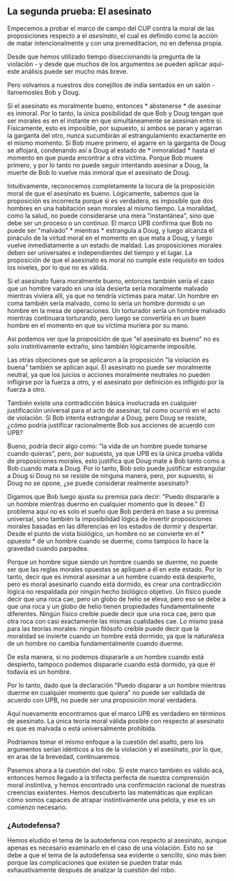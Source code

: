 ## La segunda prueba: El asesinato

Empecemos a probar el marco de campo del CUP contra la moral de las proposiciones respecto a el *asesinato*, el cual es definido como la acción de matar intencionalmente y con una premeditacion, no en defensa propia.

Desde que hemos utilizado tiempo diseccionando la pregunta de la violación - y desde que muchos de los argumentos se pueden aplicar aquí- este análisis puede ser mucho más breve.

Pero volvamos a nuestros dos conejillos de india sentados en un salón -llamemosles Bob y Doug.

Si el asesinato es moralmente bueno, entonces * abstenerse * de asesinar es inmoral. Por lo tanto, la única posibilidad de que Bob y Doug tengan que ser morales es en el instante en que simultáneamente se asesinan entre sí. Físicamente, esto es imposible, por supuesto, si ambos se paran y agarran la garganta del otro, nunca sucumbirán al estrangulamiento exactamente en el mismo momento. Si Bob muere primero, el agarre en la garganta de Doug se aflojará, condenando así a Doug al estado de * inmoralidad * hasta el momento en que pueda encontrar a otra víctima. Porque Bob muere primero, y por lo tanto no puede seguir intentando asesinar a Doug, la muerte de Bob lo vuelve más inmoral que el asesinato de Doug.

Intuitivamente, reconocemos completamente la locura de la proposición moral de que el asesinato es bueno. Lógicamente, sabemos que la proposición es incorrecta porque si es verdadera, es imposible que dos hombres en una habitación sean morales al mismo tiempo. La moralidad, como la salud, no puede considerarse una mera "instantánea", sino que debe ser un proceso o un continuo. El marco UPB confirma que Bob no puede ser "malvado" * mientras * estrangula a Doug, y luego alcanza el pináculo de la virtud moral en el momento en que mata a Doug, y luego vuelve inmediatamente a un estado de maldad. Las proposiciones morales deben ser universales e independientes del tiempo y el lugar. La proposición de que el asesinato es moral no cumple este requisito en todos los niveles, por lo que no es válida.

Si el asesinato fuera moralmente bueno, entonces también sería el caso que un hombre varado en una isla desierta sería moralmente malvado mientras viviera allí, ya que no tendría víctimas para matar. Un hombre en coma también sería malvado, como lo sería un hombre dormido o un hombre en la mesa de operaciones. Un torturador sería un hombre malvado mientras continuara torturando, pero luego se convertiría en un buen hombre en el momento en que su víctima muriera por su mano.

Así podemos ver que la proposición de que "el asesinato es bueno" no es solo instintivamente extraño, sino también lógicamente imposible.

Las otras objeciones que se aplicaron a la proposición "la violación es buena" también se aplican aquí. El asesinato no puede ser moralmente neutral, ya que los juicios o acciones moralmente neutrales no pueden infligirse por la fuerza a otro, y el asesinato por definición es infligido por la fuerza a otro.

También existe una contradicción básica involucrada en cualquier justificación universal para el acto de asesinar, tal como ocurrió en el acto de violación. Si Bob intenta estrangular a Doug, pero Doug se resiste, ¿cómo podría justificar racionalmente Bob sus acciones de acuerdo con UPB?

Bueno, podría decir algo como: "la vida de un hombre puede tomarse cuando quieras", pero, por supuesto, ya que UPB es la única prueba válida de proposiciones morales, esto justifica que Doug mate a Bob tanto como a Bob cuando mata a Doug. Por lo tanto, Bob solo puede justificar estrangular a Doug si Doug no se resiste de ninguna manera, pero, por supuesto, si Doug no se opone, ¿se puede considerar realmente asesinato?

Digamos que Bob luego ajusta su premisa para decir: "Puedo dispararle a un hombre mientras duermo en cualquier momento que lo desee." El problema aquí no es solo el sueño que Bob perderá en base a su premisa universal, sino también la imposibilidad lógica de invertir proposiciones morales basadas en las diferencias en los estados de dormir y despertar. Desde el punto de vista biológico, un hombre no se convierte en el * opuesto * de un hombre cuando se duerme, como tampoco lo hace la gravedad cuando parpadea.

Porque un hombre sigue siendo un hombre cuando se duerme, no puede ser que las reglas morales opuestas se apliquen a él en este estado. Por lo tanto, decir que es inmoral asesinar a un hombre cuando está despierto, pero es moral asesinarlo cuando está dormido, es crear una contradicción lógica no respaldada por ningún hecho biológico objetivo. Un físico puede decir que una roca cae, pero un globo de helio se eleva, pero eso se debe a que una roca y un globo de helio tienen propiedades fundamentalmente diferentes. Ningún físico creíble puede decir que una roca cae, pero que otra roca con casi exactamente las mismas cualidades cae. Lo mismo pasa para las teorías morales: ningún filósofo creíble puede decir que la moralidad se invierte cuando un hombre está dormido, ya que la naturaleza de un hombre no cambia fundamentalmente cuando duerme.

De esta manera, si no podemos dispararle a un hombre cuando está despierto, tampoco podemos dispararle cuando está dormido, ya que él todavía es un hombre.

Por lo tanto, dado que la declaración "Puedo disparar a un hombre mientras duerme en cualquier momento que quiera" no puede ser validada de acuerdo con UPB, no puede ser una proposición moral verdadera.

Aquí nuevamente encontramos que el marco UPB es verdadero en términos de asesinato. La única teoría moral válida posible con respecto al asesinato es que es malvada o está universalmente prohibida.

Podríamos tomar el mismo enfoque a la cuestión del asalto, pero los argumentos serían idénticos a los de la violación y el asesinato, por lo que, en aras de la brevedad, continuaremos.

Pasemos ahora a la cuestión del robo. Si este marco también es válido acá, entonces hemos llegado a la trifecta perfecta de nuestra comprensión moral instintiva, y hemos encontrado una confirmación racional de nuestras creencias existentes. Hemos descubierto las matemáticas que explican cómo somos capaces de atrapar instintivamente una pelota, y ese es un comienzo necesario.

### ¿Autodefensa?

Hemos eludido el tema de la autodefensa con respecto al asesinato, aunque apenas es necesario examinarlo en el caso de una violación. Esto no se debe a que el tema de la autodefensa sea evidente o sencillo, sino más bien porque las complicaciones que existen se pueden tratar más exhaustivamente después de analizar la cuestión del robo.